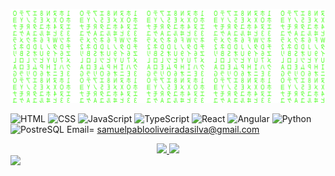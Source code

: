   [![Matrix SVG](matrix.svg)](https://www.linkedin.com/in/samuel-silva-1392281b2/?originalSubdomain=br) 
  
  ![HTML](https://img.shields.io/badge/-HTML-333333?style=flat&logo=HTML5)
  ![CSS](https://img.shields.io/badge/-CSS-333333?style=flat&logo=CSS3&logoColor=1572B6)
  ![JavaScript](https://img.shields.io/badge/-JavaScript-333333?style=flat&logo=javascript)
  ![TypeScript](https://img.shields.io/badge/-TypeScript-333333?style=flat&logo=typescript)
  ![React](https://img.shields.io/badge/-React-333333?style=flat&logo=react)
  ![Angular](https://img.shields.io/badge/-Angular-333333?style=flat&logo=angular)
  ![Python](https://img.shields.io/badge/-Python-333333?style=flat&logo=python)
  ![PostreSQL](https://img.shields.io/badge/-PostgreSQL-333333?style=flat&logo=Postgresql)
  Email= samuelpablooliveiradasilva@gmail.com 
  

  
  <div align="center">
  <a href="https://github.com/samuelpabl0/samuelpabl0">
  <img height="180em" src="https://github-readme-stats.vercel.app/api?username=samuelpabl0&show_icons=true&theme=dark&include_all_commits=true&count_private=true"/>
  <img height="180em" src="https://github-readme-stats.vercel.app/api/top-langs/?username=samuelpabl0&layout=compact&langs_count=7&theme=dark"/>
    </div>
   
  </div>
   <a href = "mailto:samuuelpablooliveiradasilva@gmail.com"><img src="https://img.shields.io/badge/-Gmail-%23333?style=for-the-badge&logo=gmail&logoColor=white" target="_blank"></a>
   </div>
  </div>
 

  
